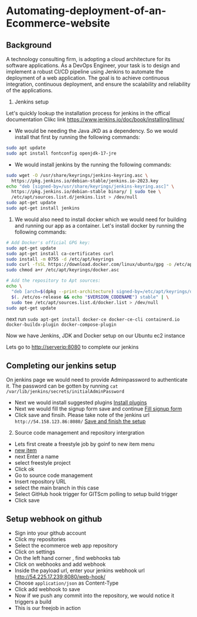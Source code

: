 # Automating-deployment-of-an-Ecommerce-website

## Background

A technology consulting firm, is adopting a cloud architecture for its software applications. As a DevOps Engineer, your task is to design and implement a robust CI/CD pipeline using Jenkins to automate the deployment of a web application. The goal is to achieve continuous integration, continuous deployment, and ensure the scalability and reliability of the applications.

1. Jenkins setup

Let's quickly lookup the installation process for jenkins in the offical documentation
Clikc link <https://www.jenkins.io/doc/book/installing/linux/>

- We would be needing the Java JKD as a dependency. So we would install that first by running the following commands:

```bash
sudo apt update
sudo apt install fontconfig openjdk-17-jre
```

- We would install jenkins by the running the following commands:

```bash
sudo wget -O /usr/share/keyrings/jenkins-keyring.asc \
  https://pkg.jenkins.io/debian-stable/jenkins.io-2023.key
echo "deb [signed-by=/usr/share/keyrings/jenkins-keyring.asc]" \
  https://pkg.jenkins.io/debian-stable binary/ | sudo tee \
  /etc/apt/sources.list.d/jenkins.list > /dev/null
sudo apt-get update
sudo apt-get install jenkins
```

1. We would also need to install docker which we would need for building and running our app as a container. Let's install docker by running the following commands:

```bash
# Add Docker's official GPG key:
sudo apt-get update
sudo apt-get install ca-certificates curl
sudo install -m 0755 -d /etc/apt/keyrings
sudo curl -fsSL https://download.docker.com/linux/ubuntu/gpg -o /etc/apt/keyrings/docker.asc
sudo chmod a+r /etc/apt/keyrings/docker.asc

# Add the repository to Apt sources:
echo \
  "deb [arch=$(dpkg --print-architecture) signed-by=/etc/apt/keyrings/docker.asc] https://download.docker.com/linux/ubuntu \
  $(. /etc/os-release && echo "$VERSION_CODENAME") stable" | \
  sudo tee /etc/apt/sources.list.d/docker.list > /dev/null
sudo apt-get update
```

next run
`sudo apt-get install docker-ce docker-ce-cli containerd.io docker-buildx-plugin docker-compose-plugin`

Now we have Jenkins, JDK and Docker setup on our Ubuntu ec2 instance

Lets go to <http://serverip:8080> to complete our jenkins

## Completing our jenkins setup

On jenkins page we would need to provide Adminpassword to authenticate it. The password can be gotten by running `cat  /var/lib/jenkins/secrets/initialAdminPassword`

- Next we would install suggested plugins
[Install plugins](/images/Install-plugins.png)
- Next we would fill the signup form save and continue
[Fill signup form](/images/Signup.png)
- Click save and finsih. Please take note of the jenkins url `http://54.158.123.86:8080/`
[Save and finish the setup](/images/save_finish.png)

2. Source code management and repository intergration

- Lets first create a freestyle job by goinf to new item menu
- [new item](/images/new_item.png)
- next Enter a name
- select freestyle project
- Click ok
- Go to source code management
- Insert repository URL
- select the main branch in this case
- Select GitHub hook trigger for GITScm polling to setup build trigger
- Click save

## Setup webhook on github

- Sign into your github account
- Click my repositories
- Select the ecommerce web app repository
- Click on settings
- On the left hand corner , find webhooks tab
- Click on webhooks and add webhook
- Inside the payload url, enter your jenkins webhook url <http://54.225.17.239:8080/web-hook/>
- Choose `application/json` as Content-Type
- Click add webhook to save
- Now if we push any commit into the repository, we would notice it triggers a build 
- This is our freejob in action
